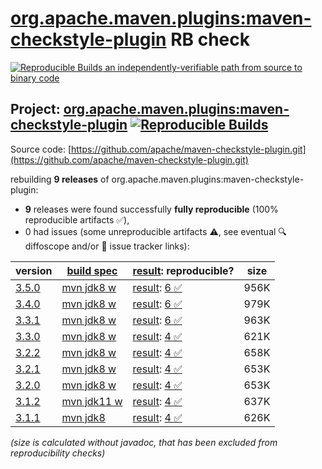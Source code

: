 [org.apache.maven.plugins:maven-checkstyle-plugin](https://central.sonatype.com/artifact/org.apache.maven.plugins/maven-checkstyle-plugin/versions) RB check
=======

[![Reproducible Builds](https://reproducible-builds.org/images/logos/rb.svg) an independently-verifiable path from source to binary code](https://reproducible-builds.org/)

## Project: [org.apache.maven.plugins:maven-checkstyle-plugin](https://central.sonatype.com/artifact/org.apache.maven.plugins/maven-checkstyle-plugin/versions) [![Reproducible Builds](https://img.shields.io/endpoint?url=https://raw.githubusercontent.com/jvm-repo-rebuild/reproducible-central/master/content/org/apache/maven/plugins/maven-checkstyle-plugin/badge.json)](https://github.com/jvm-repo-rebuild/reproducible-central/blob/master/content/org/apache/maven/plugins/maven-checkstyle-plugin/README.md)

Source code: [https://github.com/apache/maven-checkstyle-plugin.git](https://github.com/apache/maven-checkstyle-plugin.git)

rebuilding **9 releases** of org.apache.maven.plugins:maven-checkstyle-plugin:
- **9** releases were found successfully **fully reproducible** (100% reproducible artifacts :white_check_mark:),
- 0 had issues (some unreproducible artifacts :warning:, see eventual :mag: diffoscope and/or :memo: issue tracker links):

| version | [build spec](/BUILDSPEC.md) | [result](https://reproducible-builds.org/docs/jvm/): reproducible? | size |
| -- | --------- | ------ | -- |
| [3.5.0](https://central.sonatype.com/artifact/org.apache.maven.plugins/maven-checkstyle-plugin/3.5.0/pom) | [mvn jdk8 w](maven-checkstyle-plugin-3.5.0.buildspec) | [result](maven-checkstyle-plugin-3.5.0.buildinfo): [6 :white_check_mark: ](maven-checkstyle-plugin-3.5.0.buildcompare) | 956K |
| [3.4.0](https://central.sonatype.com/artifact/org.apache.maven.plugins/maven-checkstyle-plugin/3.4.0/pom) | [mvn jdk8 w](maven-checkstyle-plugin-3.4.0.buildspec) | [result](maven-checkstyle-plugin-3.4.0.buildinfo): [6 :white_check_mark: ](maven-checkstyle-plugin-3.4.0.buildcompare) | 979K |
| [3.3.1](https://central.sonatype.com/artifact/org.apache.maven.plugins/maven-checkstyle-plugin/3.3.1/pom) | [mvn jdk8 w](maven-checkstyle-plugin-3.3.1.buildspec) | [result](maven-checkstyle-plugin-3.3.1.buildinfo): [6 :white_check_mark: ](maven-checkstyle-plugin-3.3.1.buildcompare) | 963K |
| [3.3.0](https://central.sonatype.com/artifact/org.apache.maven.plugins/maven-checkstyle-plugin/3.3.0/pom) | [mvn jdk8 w](maven-checkstyle-plugin-3.3.0.buildspec) | [result](maven-checkstyle-plugin-3.3.0.buildinfo): [4 :white_check_mark: ](maven-checkstyle-plugin-3.3.0.buildcompare) | 621K |
| [3.2.2](https://central.sonatype.com/artifact/org.apache.maven.plugins/maven-checkstyle-plugin/3.2.2/pom) | [mvn jdk8 w](maven-checkstyle-plugin-3.2.2.buildspec) | [result](maven-checkstyle-plugin-3.2.2.buildinfo): [4 :white_check_mark: ](maven-checkstyle-plugin-3.2.2.buildcompare) | 658K |
| [3.2.1](https://central.sonatype.com/artifact/org.apache.maven.plugins/maven-checkstyle-plugin/3.2.1/pom) | [mvn jdk8 w](maven-checkstyle-plugin-3.2.1.buildspec) | [result](maven-checkstyle-plugin-3.2.1.buildinfo): [4 :white_check_mark: ](maven-checkstyle-plugin-3.2.1.buildcompare) | 653K |
| [3.2.0](https://central.sonatype.com/artifact/org.apache.maven.plugins/maven-checkstyle-plugin/3.2.0/pom) | [mvn jdk8 w](maven-checkstyle-plugin-3.2.0.buildspec) | [result](maven-checkstyle-plugin-3.2.0.buildinfo): [4 :white_check_mark: ](maven-checkstyle-plugin-3.2.0.buildcompare) | 653K |
| [3.1.2](https://central.sonatype.com/artifact/org.apache.maven.plugins/maven-checkstyle-plugin/3.1.2/pom) | [mvn jdk11 w](maven-checkstyle-plugin-3.1.2.buildspec) | [result](maven-checkstyle-plugin-3.1.2.buildinfo): [4 :white_check_mark: ](maven-checkstyle-plugin-3.1.2.buildcompare) | 637K |
| [3.1.1](https://central.sonatype.com/artifact/org.apache.maven.plugins/maven-checkstyle-plugin/3.1.1/pom) | [mvn jdk8](maven-checkstyle-plugin-3.1.1.buildspec) | [result](maven-checkstyle-plugin-3.1.1.buildinfo): [4 :white_check_mark: ](maven-checkstyle-plugin-3.1.1.buildcompare) | 626K |

<i>(size is calculated without javadoc, that has been excluded from reproducibility checks)</i>

